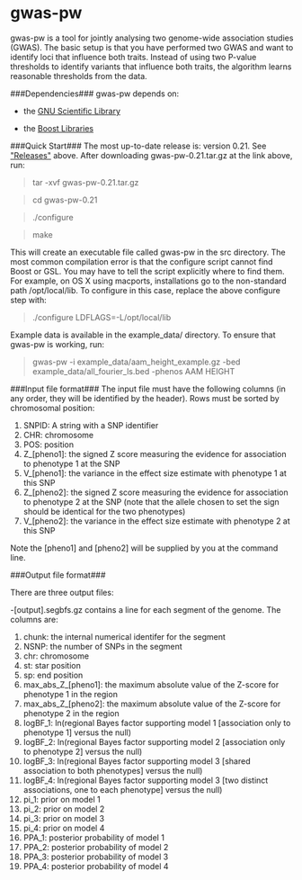 gwas-pw
=====

gwas-pw is a tool for jointly analysing two genome-wide association studies (GWAS). The basic setup is that you have performed two GWAS and want to identify loci that influence both traits. Instead of using two P-value thresholds to identify variants that influence both traits, the algorithm learns reasonable thresholds from the data. 

###Dependencies###
gwas-pw depends on:

- the [GNU Scientific Library](http://www.gnu.org/software/gsl/)

- the [Boost Libraries](http://www.boost.org)

###Quick Start###
The most up-to-date release is: version 0.21. See ["Releases"](https://github.com/joepickrell/gwas-pw/releases) above.
After downloading gwas-pw-0.21.tar.gz at the link above, run:

>tar -xvf gwas-pw-0.21.tar.gz

>cd gwas-pw-0.21

>./configure

>make

This will create an executable file called gwas-pw in the src directory. The most common compilation error is that the configure script cannot find Boost or GSL. You may have to tell the script explicitly where to find them. For example, on OS X using macports, installations go to the non-standard path /opt/local/lib. To configure in this case, replace the above configure step with:

>./configure LDFLAGS=-L/opt/local/lib

Example data is available in the example_data/ directory. To ensure that gwas-pw is working, run:

>gwas-pw -i example_data/aam_height_example.gz -bed example_data/all_fourier_ls.bed -phenos AAM HEIGHT


###Input file format###
The input file must have the following columns (in any order, they will be identified by the header). Rows must be sorted by chromosomal position:

1. SNPID: A string with a SNP identifier
2. CHR: chromosome
3. POS: position
4. Z_[pheno1]: the signed Z score measuring the evidence for association to phenotype 1 at the SNP
5. V_[pheno1]: the variance in the effect size estimate with phenotype 1 at this SNP
6. Z_[pheno2]: the signed Z score measuring the evidence for association to phenotype 2 at the SNP (note that the allele chosen to set the sign should be identical for the two phenotypes)
7. V_[pheno2]: the variance in the effect size estimate with phenotype 2 at this SNP

Note the [pheno1] and [pheno2] will be supplied by you at the command line.

###Output file format###

There are three output files:

-[output].segbfs.gz contains a line for each segment of the genome. The columns are:

1. chunk: the internal numerical identifer for the segment
2. NSNP: the number of SNPs in the segment
3. chr: chromosome 
4. st: star position
5. sp: end position 
6. max_abs_Z_[pheno1]: the maximum absolute value of the Z-score for phenotype 1 in the region 
7. max_abs_Z_[pheno2]: the maximum absolute value of the Z-score for phenotype 2 in the region 
8. logBF_1: ln(regional Bayes factor supporting model 1 [association only to phenotype 1] versus the null)
9. logBF_2: ln(regional Bayes factor supporting model 2 [association only to phenotype 2] versus the null) 
10. logBF_3: ln(regional Bayes factor supporting model 3 [shared association to both phenotypes] versus the null) 
11. logBF_4: ln(regional Bayes factor supporting model 3 [two distinct associations, one to each phenotype] versus the null) 
12. pi_1: prior on model 1 
13. pi_2: prior on model 2
14. pi_3: prior on model 3 
15. pi_4: prior on model 4 
16. PPA_1: posterior probability of model 1 
17. PPA_2: posterior probability of model 2 
18. PPA_3: posterior probability of model 3 
19. PPA_4: posterior probability of model 4



